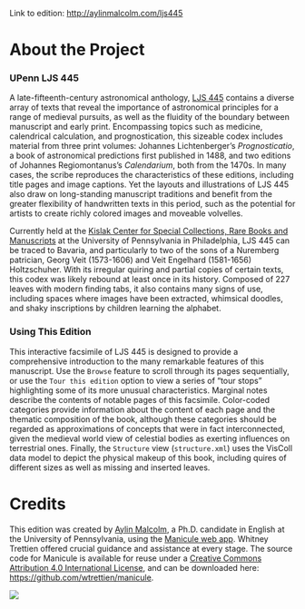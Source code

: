 Link to edition: <a href="http://aylinmalcolm.com/ljs445">http://aylinmalcolm.com/ljs445</a>

# About the Project

### UPenn LJS 445
A late-fifteenth-century astronomical anthology, <a href="http://hdl.library.upenn.edu/1017/d/medren/9958068073503681
">LJS 445</a> contains a diverse array of texts that reveal the importance of astronomical principles for a range of medieval pursuits, as well as the fluidity of the boundary between manuscript and early print. Encompassing topics such as medicine, calendrical calculation, and prognostication, this sizeable codex includes material from three print volumes: Johannes Lichtenberger’s *Prognosticatio*, a book of astronomical predictions first published in 1488, and two editions of Johannes Regiomontanus’s *Calendarium*, both from the 1470s. In many cases, the scribe reproduces the characteristics of these editions, including title pages and image captions. Yet the layouts and illustrations of LJS 445 also draw on long-standing manuscript traditions and benefit from the greater flexibility of handwritten texts in this period, such as the potential for artists to create richly colored images and moveable volvelles.

Currently held at the <a href="https://www.library.upenn.edu/kislak">Kislak Center for Special Collections, Rare Books and Manuscripts</a> at the University of Pennsylvania in Philadelphia, LJS 445 can be traced to Bavaria, and particularly to two of the sons of a Nuremberg patrician, Georg Veit (1573-1606) and Veit Engelhard (1581-1656) Holtzschuher. With its irregular quiring and partial copies of certain texts, this codex was likely rebound at least once in its history. Composed of 227 leaves with modern finding tabs, it also contains many signs of use, including spaces where images have been extracted, whimsical doodles, and shaky inscriptions by children learning the alphabet.

### Using This Edition
This interactive facsimile of LJS 445 is designed to provide a comprehensive introduction to the many remarkable features of this manuscript. Use the `Browse` feature to scroll through its pages sequentially, or use the `Tour this edition` option to view a series of “tour stops” highlighting some of its more unusual characteristics. Marginal notes describe the contents of notable pages of this facsimile. Color-coded categories provide information about the content of each page and the thematic composition of the book, although these categories should be regarded as approximations of concepts that were in fact interconnected, given the medieval world view of celestial bodies as exerting influences on terrestrial ones. Finally, the `Structure` view (`structure.xml`) uses the VisColl data model to depict the physical makeup of this book, including quires of different sizes as well as missing and inserted leaves.

# Credits

This edition was created by <a href="http://aylinmalcolm.com">Aylin Malcolm</a>, a Ph.D. candidate in English at the University of Pennsylvania, using the <a href="https://github.com/wtrettien/manicule">Manicule web app</a>. Whitney Trettien offered crucial guidance and assistance at every stage. The source code for Manicule is available for reuse under a <a href="https://creativecommons.org/licenses/by/4.0/">Creative Commons Attribution 4.0 International License</a>, and can be downloaded here: <a href="https://github.com/wtrettien/manicule">https://github.com/wtrettien/manicule</a>.</p>

<img src="app/images/manicule.png">
